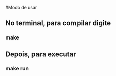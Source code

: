 #Modo de usar

## No terminal, para compilar digite

### make

## Depois, para executar

### make run
